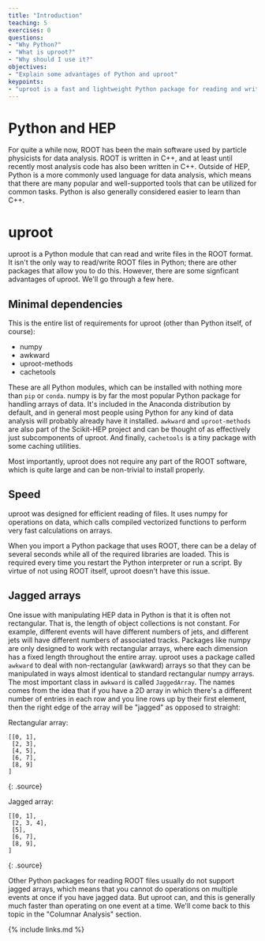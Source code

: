 ```yaml
---
title: "Introduction"
teaching: 5
exercises: 0
questions:
- "Why Python?"
- "What is uproot?"
- "Why should I use it?"
objectives:
- "Explain some advantages of Python and uproot"
keypoints:
- "uproot is a fast and lightweight Python package for reading and writing ROOT files"
---
```


# Python and HEP

For quite a while now, ROOT has been the main software used by particle physicists for data analysis.
ROOT is written in C++, and at least until recently most analysis code has also been written in C++.
Outside of HEP, Python is a more commonly used language for data analysis, which means that there are many popular and well-supported tools that can be utilized for common tasks.
Python is also generally considered easier to learn than C++.

# uproot

uproot is a Python module that can read and write files in the ROOT format.
It isn't the only way to read/write ROOT files in Python; there are other packages that allow you to do this.
However, there are some signficant advantages of uproot.
We'll go through a few here.

## Minimal dependencies

This is the entire list of requirements for uproot (other than Python itself, of course):

 - numpy
 - awkward
 - uproot-methods
 - cachetools

These are all Python modules, which can be installed with nothing more than `pip` or `conda`.
numpy is by far the most popular Python package for handling arrays of data.
It's included in the Anaconda distribution by default, and in general most people using Python for any kind of data analysis will probably already have it installed.
`awkward` and `uproot-methods` are also part of the Scikit-HEP project and can be thought of as effectively just subcomponents of uproot.
And finally, `cachetools` is a tiny package with some caching utilities.

Most importantly, uproot does not require any part of the ROOT software, which is quite large and can be non-trivial to install properly.

## Speed

uproot was designed for efficient reading of files.
It uses numpy for operations on data, which calls compiled vectorized functions to perform very fast calculations on arrays.

When you import a Python package that uses ROOT, there can be a delay of several seconds while all of the required libraries are loaded.
This is required every time you restart the Python interpreter or run a script.
By virtue of not using ROOT itself, uproot doesn't have this issue.

## Jagged arrays

One issue with manipulating HEP data in Python is that it is often not rectangular.
That is, the length of object collections is not constant.
For example, different events will have different numbers of jets, and different jets will have different numbers of associated tracks.
Packages like numpy are only designed to work with rectangular arrays, where each dimension has a fixed length throughout the entire array.
uproot uses a package called `awkward` to deal with non-rectangular (awkward) arrays so that they can be manipulated in ways almost identical to standard rectangular numpy arrays.
The most important class in `awkward` is called `JaggedArray`.
The names comes from the idea that if you have a 2D array in which there's a different number of entries in each row and you line rows up by their first element, then the right edge of the array will be "jagged" as opposed to straight:

Rectangular array:

~~~
[[0, 1],
 [2, 3],
 [4, 5],
 [6, 7],
 [8, 9]
]
~~~
{: .source}

Jagged array:

~~~
[[0, 1],
 [2, 3, 4],
 [5],
 [6, 7],
 [8, 9],
]
~~~
{: .source}

Other Python packages for reading ROOT files usually do not support jagged arrays, which means that you cannot do operations on multiple events at once if you have jagged data.
But uproot can, and this is generally much faster than operating on one event at a time. We'll come back to this topic in the "Columnar Analysis" section.

{% include links.md %}
